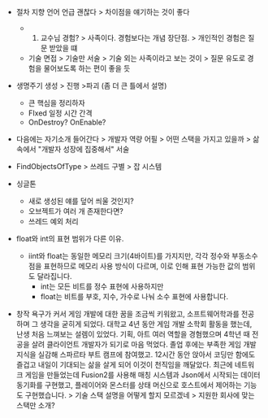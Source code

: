 - 절차 지향 언어 언급 괜찮다 > 차이점을 얘기하는 것이 좋다
	- 1. 교수님 경험? > 사족이다. 경험보다는 개념 장단점. > 개인적인 경험은 질문 받았을 떄
	- 기술 면접 > 기술만 서술 > 기술 외는 사족이라고 보는 것이 > 질문 유도로 경험을 물어보도록 하는 편이 좋을 듯

- 생명주기 생성 > 진행 >파괴 (좀 더 큰 틀에서 설명)
	- 큰 핵심을 정리하자 
	- FIxed 일정 시간 간격
	- OnDestroy? OnEnable?
	
- 다음에는 자기소개 들어간다 > 개발자 역량 어필 > 어떤 스택을 가지고 있을까 > 삶 속에서 "개발자 성장에 집중해서" 서술
- FindObjectsOfType > 쓰레드 구별 > 잡 시스템
- 싱글톤
	- 새로 생성된 얘를 덮어 씌울 것인지?
	- 오브젝트가 여러 개 존재한다면?
	- 쓰레드 예외 처리
- float와 int의 표현 범위가 다른 이유. 
	- iint와 float는 동일한 메모리 크기(4바이트)를 가지지만, 각각 정수와 부동소수점을 표현하므로 메모리 사용 방식이 다르며, 이로 인해 표현 가능한 값의 범위도 달라집니다.
		- int는 모든 비트를 정수 표현에 사용하지만
		- float는 비트를 부호, 지수, 가수로 나눠 소수 표현에 사용합니다.

- 창작 욕구가 커서 게임 개발에 대한 꿈을 조금씩 키워왔고, 소프트웨어학과를 전공하며 그 생각을 굳히게 되었다. 대학교 4년 동안 게임 개발 소학회 활동을 했는데, 난생 처음 느껴보는 설렘이 있었다. 기획, 아트 여러 역할을 경혐했으며 4학년 때 전공을 살려 클라이언트 개발자가 되기로 마음 먹었다. 졸업 후에는 부족한 게임 개발 지식을 실감해 스파르타 부트 캠프에 참여했고. 12시간 동안 앉아서 코딩만 함에도 즐겁고 내일이 기대되는 삶을 살게 되어 이것이 천직임을 깨달았다. 최근에 네트워크 게임을 만들었는데 Fusion2를 사용해 매칭 시스템과 Json에서 시작되는 데이터 동기화를 구현했고, 플레이어와 몬스터를 상태 머신으로 호스트에서 제어하는 기능도 구현했습니다. > 기술 스택 설명을 어떻게 할지 모르겠네 > 지원한 회사에 맞는 스택만 소개?